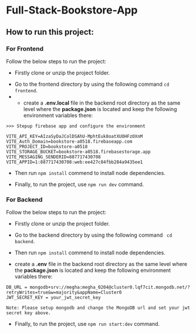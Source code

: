# Full-Stack-Bookstore-App

## How to run this project:

### For Frontend 
Follow the below steps to run the project: 
- Firstly clone or unzip the project folder.
* Go to the frontend directory by using the following command ``` cd frontend ```.
* * create a **.env.local** file in the backend root directory as the same level where the **package.json** is located and keep the following environment variables there:
```
>>> Stepup firebase app and configure the environment

VITE_API_KEY=AIzaSyDaJColDSAhU-MphtEuk8oatXUOHFzOXnM
VITE_Auth_Domain=bookstore-a0518.firebaseapp.com
VITE_PROJECT_ID=bookstore-a0518
VITE_STORAGE_BUCKET=bookstore-a0518.firebasestorage.app
VITE_MESSAGING_SENDERID=887717430708
VITE_APPID=1:887717430708:web:ee427c84fbb284a9435ee1
```
+ Then run `` npm install `` commend to install node dependencies.
- Finally, to run the project, use ``npm run dev`` command.


### For Backend
Follow the below steps to run the project: 
- Firstly clone or unzip the project folder.
* Go to the backend directory by using the following command ``` cd backend```.
+ Then run `` npm install `` commend to install node dependencies.
* create a **.env** file in the backend root directory as the same level where the **package.json** is located and keep the following environment variables there: 
```
DB_URL = mongodb+srv://megha:megha_0204@cluster0.lqf7cit.mongodb.net/?retryWrites=true&w=majority&appName=Cluster0
JWT_SECRET_KEY = your_jwt_secret_key

Note: Please setup mongodb and change the MongoDB url and set your jwt secret key above.
```

- Finally, to run the project, use ``npm run start:dev`` command.
